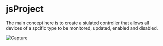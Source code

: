 # jsProject

The main concept here is to create a siulated controller
that allows all devices of a spcific type to be monitored,
updated, enabled and disabled.


![Capture](https://user-images.githubusercontent.com/45154877/87351297-3c0b6e80-c527-11ea-9af0-475cc69b7783.PNG)
